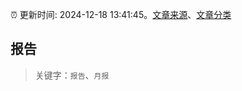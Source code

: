:alarm_clock: 更新时间: 2024-12-18 13:41:45。[文章来源](/README.md)、[文章分类](/TAGS.md)

## 报告


> 关键字：`报告`、`月报`



